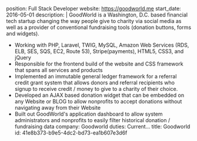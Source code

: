 position: Full Stack Developer
website: https://goodworld.me
start_date: 2016-05-01
description: |
  GoodWorld is a Washington, D.C. based financial tech startup changing the way people give to charity via social media as well as a provider of conventional fundraising tools (donation buttons, forms and widgets).
  
  - Working with PHP, Laravel, TWIG, MySQL, Amazon Web Services (RDS, ELB, SES, SQS, EC2, Route 53), Stripe(payments), HTML5, CSS3, and jQuery
  - Responsible for the frontend build of the website and CSS framework that spans all services and products
  - Implemented an immutable general ledger framework for a referral credit grant system that allows donors and referral recipients who signup to receive credit / money to give to a charity of their choice.
  - Developed an AJAX based donation widget that can be embedded on any Website or BLOG to allow nonprofits to accept donations without navigating away from their Website
  - Built out GoodWorld's application dashboard to allow system administrators and nonprofits to easily filter historical donation / fundraising data
company: Goodworld
duties: Current...
title: Goodworld
id: 41e8b373-b9e5-4dc2-bd73-ea1b607e3d6f
